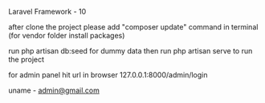 Laravel Framework - 10

after clone the project please add "composer update" command in terminal (for vendor folder install packages)

run php artisan db:seed for dummy data
then run php artisan serve to run the project

for admin panel hit url in browser 127.0.0.1:8000/admin/login

uname - admin@gmail.com